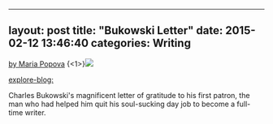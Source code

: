 
---
layout: post
title:  "Bukowski Letter"
date:   2015-02-12 13:46:40
categories: Writing
---

[by Maria Popova](http://www.brainpickings.org/2014/08/12/charles-bukowski-john-martin-letter/)
{<1>}![](https://41.media.tumblr.com/3bef22290ecd4a745f044c1269c8186c/tumblr_na73zk42sk1rqpa8po1_500.jpg)

[explore-blog:](http://www.brainpickings.org/2014/08/12/charles-bukowski-john-martin-letter/)

Charles Bukowski's magnificent letter of gratitude to his first patron, the man who had helped him quit his soul-sucking day job to become a full-time writer.
